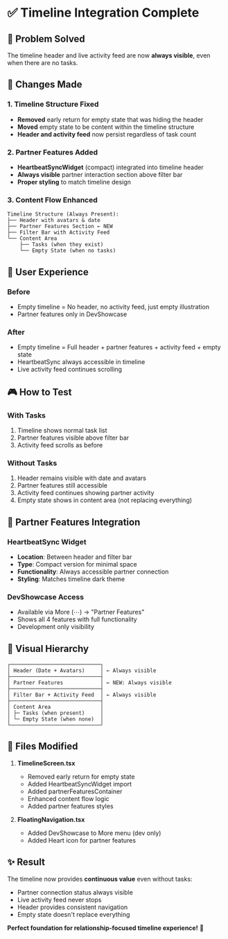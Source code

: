 # ✅ Timeline Integration Complete

## 🎯 **Problem Solved**
The timeline header and live activity feed are now **always visible**, even when there are no tasks.

## 🔧 **Changes Made**

### **1. Timeline Structure Fixed**
- **Removed** early return for empty state that was hiding the header
- **Moved** empty state to be content within the timeline structure
- **Header and activity feed** now persist regardless of task count

### **2. Partner Features Added**
- **HeartbeatSyncWidget** (compact) integrated into timeline header
- **Always visible** partner interaction section above filter bar
- **Proper styling** to match timeline design

### **3. Content Flow Enhanced**
```
Timeline Structure (Always Present):
├── Header with avatars & date
├── Partner Features Section ← NEW
├── Filter Bar with Activity Feed  
└── Content Area
    ├── Tasks (when they exist)
    └── Empty State (when no tasks)
```

## 📱 **User Experience**

### **Before**
- Empty timeline = No header, no activity feed, just empty illustration
- Partner features only in DevShowcase

### **After**  
- Empty timeline = Full header + partner features + activity feed + empty state
- HeartbeatSync always accessible in timeline
- Live activity feed continues scrolling

## 🎮 **How to Test**

### **With Tasks**
1. Timeline shows normal task list
2. Partner features visible above filter bar
3. Activity feed scrolls as before

### **Without Tasks**
1. Header remains visible with date and avatars
2. Partner features still accessible 
3. Activity feed continues showing partner activity
4. Empty state shows in content area (not replacing everything)

## 🚀 **Partner Features Integration**

### **HeartbeatSync Widget**
- **Location**: Between header and filter bar
- **Type**: Compact version for minimal space
- **Functionality**: Always accessible partner connection
- **Styling**: Matches timeline dark theme

### **DevShowcase Access**
- Available via More (⋯) → "Partner Features"
- Shows all 4 features with full functionality
- Development only visibility

## 🎨 **Visual Hierarchy**

```
┌─────────────────────────────┐
│ Header (Date + Avatars)     │ ← Always visible
├─────────────────────────────┤
│ Partner Features            │ ← NEW: Always visible  
├─────────────────────────────┤
│ Filter Bar + Activity Feed  │ ← Always visible
├─────────────────────────────┤
│ Content Area                │
│ ├─ Tasks (when present)     │
│ └─ Empty State (when none)  │
└─────────────────────────────┘
```

## 🔗 **Files Modified**

1. **TimelineScreen.tsx**
   - Removed early return for empty state
   - Added HeartbeatSyncWidget import
   - Added partnerFeaturesContainer
   - Enhanced content flow logic
   - Added partner features styles

2. **FloatingNavigation.tsx**
   - Added DevShowcase to More menu (dev only)
   - Added Heart icon for partner features

## ✨ **Result**

The timeline now provides **continuous value** even without tasks:
- Partner connection status always visible
- Live activity feed never stops
- Header provides consistent navigation
- Empty state doesn't replace everything

**Perfect foundation for relationship-focused timeline experience!** 🎉